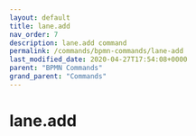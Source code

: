 ```yaml
---
layout: default
title: lane.add 
nav_order: 7
description: lane.add command
permalink: /commands/bpmn-commands/lane-add
last_modified_date: 2020-04-27T17:54:08+0000
parent: "BPMN Commands"
grand_parent: "Commands"
---
```


# lane.add
